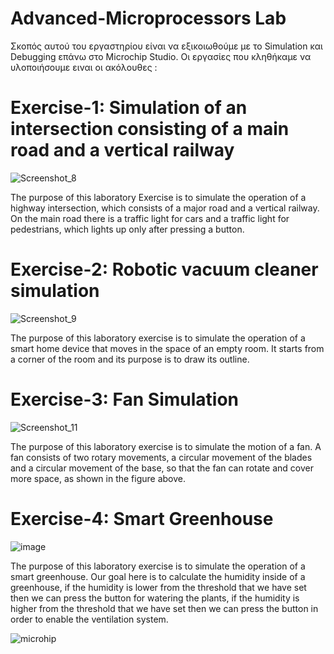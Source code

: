 # Advanced-Microprocessors Lab
Σκοπός αυτού του εργαστηρίου είναι να εξικοιωθούμε με το Simulation και Debugging επάνω στο Microchip Studio. Οι εργασίες που κληθήκαμε να υλοποιήσουμε ειναι οι ακόλουθες :  
# Exercise-1: Simulation of an intersection consisting of a main road and a vertical railway 
![Screenshot_8](https://github.com/user-attachments/assets/56af7783-9562-48a1-8980-c772936ed820)

The purpose of this laboratory Exercise is to simulate the operation of a highway intersection, which consists of a major road and a vertical railway. On the main road there is a traffic light for cars and a traffic light for pedestrians, which lights up only after pressing a button.

# Exercise-2: Robotic vacuum cleaner simulation
![Screenshot_9](https://github.com/user-attachments/assets/c63e55a5-0440-4512-9efe-fda93ea9d192)

The purpose of this laboratory exercise is to simulate the operation of a smart home device that moves in the space of an empty room. It starts from a corner of the room and its purpose is to draw its outline.

# Exercise-3: Fan Simulation 
![Screenshot_11](https://github.com/user-attachments/assets/309237c2-5d07-41d4-b4c2-ed54c0385ce2)

The purpose of this laboratory exercise is to simulate the motion of a fan. A fan consists of two rotary movements, a circular movement of the blades and a circular movement of the base, so that the fan can rotate and cover more space, as shown in the figure above.

# Exercise-4: Smart Greenhouse
![image](https://github.com/user-attachments/assets/bdab86d1-f644-4327-8133-4146e10263cf)

The purpose of this laboratory exercise is to simulate the operation of a smart greenhouse. Our goal here is to calculate the humidity inside of a greenhouse, if the humidity is lower from the threshold that we have set then we can press the button for watering the plants, if the humidity is higher from the threshold that we have set then we can press the button in order to enable the ventilation system.

![microhip](https://github.com/user-attachments/assets/bd910535-af44-4eda-81cf-931e54adf88a)

